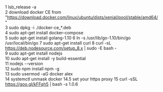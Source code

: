 1 lsb_release -a  
2 download docker CE from "https://download.docker.com/linux/ubuntu/dists/xenial/pool/stable/amd64/"  
3 sudo dpkg -i ./docker-ce_*.deb  
4 sudo apt-get install docker-compose  
5 sudo apt-get install golang-1.10 
6 ln -s /usr/lib/go-1.10/bin/go /usr/local/bin/go
7 sudo apt-get install curl 
8 curl -sL https://deb.nodesource.com/setup_8.x | sudo -E bash -  
9 sudo apt-get install nodejs  
10 sudo apt-get install -y build-essential  
11 nodejs --version  
12 sudo npm install npm -g  
13 sudo usermod -aG docker alex  
14 systemctl unmask docker 
14.5 set your https proxy 
15 curl -sSL https://goo.gl/kFFqh5 | bash -s 1.0.6

